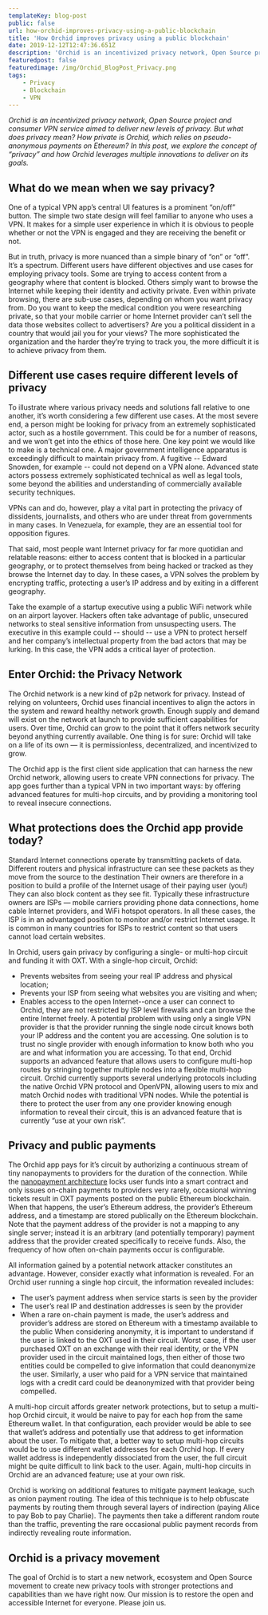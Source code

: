 ```yaml
---
templateKey: blog-post
public: false
url: how-orchid-improves-privacy-using-a-public-blockchain
title: 'How Orchid improves privacy using a public blockchain'
date: 2019-12-12T12:47:36.651Z
description: 'Orchid is an incentivized privacy network, Open Source project and consumer VPN service aimed to deliver new levels of privacy. But what does privacy mean? How private is Orchid, which relies on pseudo-anonymous payments on Ethereum?'
featuredpost: false
featuredimage: /img/Orchid_BlogPost_Privacy.png
tags: 
    - Privacy
    - Blockchain
    - VPN
---
```

*Orchid is an incentivized privacy network, Open Source project and consumer VPN service aimed to deliver new levels of privacy. But what does privacy mean? How private is Orchid, which relies on pseudo-anonymous payments on Ethereum? In this post, we explore the concept of “privacy” and how Orchid leverages multiple innovations to deliver on its goals.*

## What do we mean when we say privacy?
One of a typical VPN app’s central UI features is a prominent “on/off” button. The simple two state design will feel familiar to anyone who uses a VPN. It makes for a simple user experience in which it is obvious to people whether or not the VPN is engaged and they are receiving the benefit or not.

But in truth, privacy is more nuanced than a simple binary of “on” or “off”. It’s a spectrum. Different users have different objectives and use cases for employing privacy tools. Some are trying to access content from a geography where that content is blocked. Others simply want to browse the Internet while keeping their identity and activity private. Even within private browsing, there are sub-use cases, depending on whom you want privacy from. Do you want to keep the medical condition you were researching private, so that your mobile carrier or home Internet provider can’t sell the data those websites collect to advertisers? Are you a political dissident in a country that would jail you for your views? The more sophisticated the organization and the harder they’re trying to track you, the more difficult it is to achieve privacy from them.

## Different use cases require different levels of privacy
To illustrate where various privacy needs and solutions fall relative to one another, it’s worth considering a few different use cases. At the most severe end, a person might be looking for privacy from an extremely sophisticated actor, such as a hostile government. This could be for a number of reasons, and we won’t get into the ethics of those here. One key point we would like to make is a technical one. A major government intelligence apparatus is exceedingly difficult to maintain privacy from. A fugitive -- Edward Snowden, for example -- could not depend on a VPN alone. Advanced state actors possess extremely sophisticated technical as well as legal tools, some beyond the abilities and understanding of commercially available security techniques.

VPNs can and do, however, play a vital part in protecting the privacy of dissidents, journalists, and others who are under threat from governments in many cases. In Venezuela, for example, they are an essential tool for opposition figures.

That said, most people want Internet privacy for far more quotidian and relatable reasons: either to access content that is blocked in a particular geography, or to protect themselves from being hacked or tracked as they browse the Internet day to day. In these cases, a VPN solves the problem by encrypting traffic, protecting a user’s IP address and by exiting in a different geography.

Take the example of a startup executive using a public WiFi network while on an airport layover. Hackers often take advantage of public, unsecured networks to steal sensitive information from unsuspecting users. The executive in this example could -- should -- use a VPN to protect herself and her company’s intellectual property from the bad actors that may be lurking. In this case, the VPN adds a critical layer of protection.

## Enter Orchid: the Privacy Network
The Orchid network is a new kind of p2p network for privacy. Instead of relying on volunteers, Orchid uses financial incentives to align the actors in the system and reward healthy network growth. Enough supply and demand will exist on the network at launch to provide sufficient capabilities for users. Over time, Orchid can grow to the point that it offers network security beyond anything currently available. One thing is for sure: Orchid will take on a life of its own — it is permissionless, decentralized, and incentivized to grow.

The Orchid app is the first client side application that can harness the new Orchid network, allowing users to create VPN connections for privacy. The app goes further than a typical VPN in two important ways: by offering advanced features for multi-hop circuits, and by providing a monitoring tool to reveal insecure connections.

## What protections does the Orchid app provide today?
Standard Internet connections operate by transmitting packets of data. Different routers and physical infrastructure can see these packets as they move from the source to the destination Their owners are therefore in a position to build a profile of the Internet usage of their paying user (you!) They can also block content as they see fit. Typically these infrastructure owners are ISPs — mobile carriers providing phone data connections, home cable Internet providers, and WiFi hotspot operators. In all these cases, the ISP is in an advantaged position to monitor and/or restrict Internet usage. It is common in many countries for ISPs to restrict content so that users cannot load certain websites.

In Orchid, users gain privacy by configuring a single- or multi-hop circuit and funding it with OXT. With a single-hop circuit, Orchid:

- Prevents websites from seeing your real IP address and physical location;
- Prevents your ISP from seeing what websites you are visiting and when;
- Enables access to the open Internet--once a user can connect to Orchid, they are not restricted by ISP level firewalls and can browse the entire Internet freely.
A potential problem with using only a single VPN provider is that the provider running the single node circuit knows both your IP address and the content you are accessing. One solution is to trust no single provider with enough information to know both who you are and what information you are accessing. To that end, Orchid supports an advanced feature that allows users to configure multi-hop routes by stringing together multiple nodes into a flexible multi-hop circuit. Orchid currently supports several underlying protocols including the native Orchid VPN protocol and OpenVPN, allowing users to mix and match Orchid nodes with traditional VPN nodes.  While the potential is there to protect the user from any one provider knowing enough information to reveal their circuit, this is an advanced feature that is currently “use at your own risk”.

## Privacy and public payments
The Orchid app pays for it’s circuit by authorizing a continuous stream of tiny nanopayments to providers for the duration of the connection. While the [nanopayment architecture](https://blog.orchid.com/introducing-nanopayments) locks user funds into a smart contract and only issues on-chain payments to providers very rarely, occasional winning tickets result in OXT payments posted on the public Ethereum blockchain. When that happens, the user’s Ethereum address, the provider’s Ethereum address, and a timestamp are stored publically on the Ethereum blockchain. Note that the payment address of the provider is not a mapping to any single server; instead it is an arbitrary (and potentially temporary) payment address that the provider created specifically to receive funds. Also, the frequency of how often on-chain payments occur is configurable.

All information gained by a potential network attacker constitutes an advantage. However, consider exactly what information is revealed. For an Orchid user running a single hop circuit, the information revealed includes:

- The user’s payment address when service starts is seen by the provider
- The user’s real IP and destination addresses is seen by the provider
- When a rare on-chain payment is made, the user’s address and provider’s address are stored on Ethereum with a timestamp available to the public
When considering anonymity, it is important to understand if the user is linked to the OXT used in their circuit. Worst case, if the user purchased OXT on an exchange with their real identity, or the VPN provider used in the circuit maintained logs, then either of those two entities could be compelled to give information that could deanonymize the user. Similarly, a user who paid for a VPN service that maintained logs with a credit card could be deanonymized with that provider being compelled.

A multi-hop circuit affords greater network protections, but to setup a multi-hop Orchid circuit, it would be naive to pay for each hop from the same Ethereum wallet. In that configuration, each provider would be able to see that wallet’s address and potentially use that address to get information about the user. To mitigate that, a better way to setup multi-hop circuits would be to use different wallet addresses for each Orchid hop. If every wallet address is independently dissociated from the user, the full circuit might be quite difficult to link back to the user. Again, multi-hop circuits in Orchid are an advanced feature; use at your own risk.

Orchid is working on additional features to mitigate payment leakage, such as onion payment routing.  The idea of this technique is to help obfuscate payments by routing them through several layers of indirection (paying Alice to pay Bob to pay Charlie). The payments then take a different random route than the traffic, preventing the rare occasional public payment records from indirectly revealing route information.

## Orchid is a privacy movement
The goal of Orchid is to start a new network, ecosystem and Open Source movement to create new privacy tools with stronger protections and capabilities than we have right now. Our mission is to restore the open and accessible Internet for everyone. Please join us.